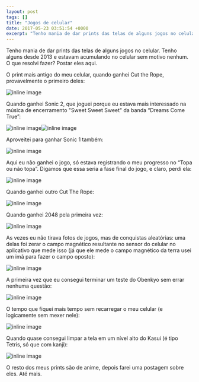 ```yaml
---
layout: post
tags: []
title: "Jogos de celular"
date: 2017-05-23 03:51:54 +0000
excerpt: "Tenho mania de dar prints das telas de alguns jogos no celular. Tenho alguns desde 2013 e estavam acumulando no celular sem motivo nenhum...."
---
```


Tenho mania de dar prints das telas de alguns jogos no celular. Tenho alguns desde 2013 e estavam acumulando no celular sem motivo nenhum. O que resolvi fazer? Postar eles aqui.

O print mais antigo do meu celular, quando ganhei Cut the Rope, provavelmente o primeiro deles:

![inline image](https://i.imgur.com/eoU00on.jpg)

Quando ganhei Sonic 2, que joguei porque eu estava mais interessado na música de encerramento "Sweet Sweet Sweet" da banda “Dreams Come True”:

![inline image](https://i.imgur.com/rtlPwDk.jpg)![inline image](https://i.imgur.com/Fx6zQbF.jpg)

Aproveitei para ganhar Sonic 1 também:

![inline image](https://i.imgur.com/yxALCzi.jpg)

Aqui eu não ganhei o jogo, só estava registrando o meu progresso no “Topa ou não topa”. Digamos que essa seria a fase final do jogo, e claro, perdi ela:

![inline image](https://i.imgur.com/3fkg9B8.jpg)

Quando ganhei outro Cut The Rope:

![inline image](https://i.imgur.com/q4fUXpG.jpg)

Quando ganhei 2048 pela primeira vez:

![inline image](https://i.imgur.com/rOU9pKQ.jpg)

As vezes eu não tirava fotos de jogos, mas de conquistas aleatórias: uma delas foi zerar o campo magnético resultante no sensor do celular no aplicativo que mede isso (já que ele mede o campo magnético da terra usei um imã para fazer o campo oposto):

![inline image](https://i.imgur.com/ieySPrp.jpg)

A primeira vez que eu consegui terminar um teste do Obenkyo sem errar nenhuma questão:

![inline image](https://i.imgur.com/cFGZZSQ.jpg)

O tempo que fiquei mais tempo sem recarregar o meu celular (e logicamente sem mexer nele):

![inline image](https://i.imgur.com/ieySPrp.jpg)

Quando quase consegui limpar a tela em um nível alto do Kasui (é tipo Tetris, só que com kanji):

![inline image](https://i.imgur.com/koytvjt.jpg)

O resto dos meus prints são de anime, depois farei uma postagem sobre eles. Até mais.

